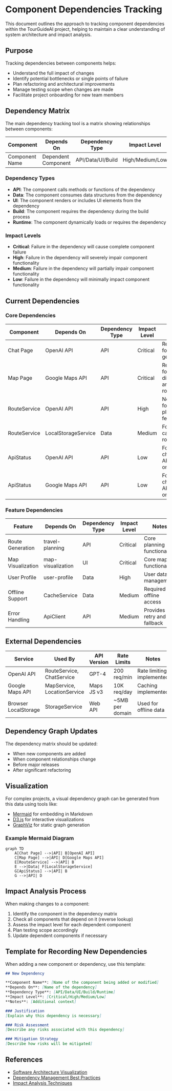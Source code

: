 # Component Dependencies Tracking

This document outlines the approach to tracking component dependencies within the TourGuideAI project, helping to maintain a clear understanding of system architecture and impact analysis.

## Purpose

Tracking dependencies between components helps:
- Understand the full impact of changes
- Identify potential bottlenecks or single points of failure
- Plan refactoring and architectural improvements
- Manage testing scope when changes are made
- Facilitate project onboarding for new team members

## Dependency Matrix

The main dependency tracking tool is a matrix showing relationships between components:

| Component | Depends On | Dependency Type | Impact Level | Notes |
|-----------|------------|----------------|--------------|-------|
| Component Name | Dependent Component | API/Data/UI/Build | High/Medium/Low | Additional context |

### Dependency Types
- **API**: The component calls methods or functions of the dependency
- **Data**: The component consumes data structures from the dependency
- **UI**: The component renders or includes UI elements from the dependency
- **Build**: The component requires the dependency during the build process
- **Runtime**: The component dynamically loads or requires the dependency

### Impact Levels
- **Critical**: Failure in the dependency will cause complete component failure
- **High**: Failure in the dependency will severely impair component functionality
- **Medium**: Failure in the dependency will partially impair component functionality
- **Low**: Failure in the dependency will minimally impact component functionality

## Current Dependencies

### Core Dependencies

| Component | Depends On | Dependency Type | Impact Level | Notes |
|-----------|------------|----------------|--------------|-------|
| Chat Page | OpenAI API | API | Critical | Requires for route generation |
| Map Page | Google Maps API | API | Critical | Required for map display and routing |
| RouteService | OpenAI API | API | High | Needed for route planning features |
| RouteService | LocalStorageService | Data | Medium | For caching routes |
| ApiStatus | OpenAI API | API | Low | For checking API status only |
| ApiStatus | Google Maps API | API | Low | For checking API status only |

### Feature Dependencies

| Feature | Depends On | Dependency Type | Impact Level | Notes |
|---------|------------|----------------|--------------|-------|
| Route Generation | travel-planning | API | Critical | Core planning functionality |
| Map Visualization | map-visualization | UI | Critical | Core map functionality |
| User Profile | user-profile | Data | High | User data management |
| Offline Support | CacheService | Data | Medium | Required for offline access |
| Error Handling | ApiClient | API | Medium | Provides retry and fallback |

## External Dependencies

| Service | Used By | API Version | Rate Limits | Notes |
|---------|---------|-------------|------------|-------|
| OpenAI API | RouteService, ChatService | GPT-4 | 200 req/min | Rate limiting implemented |
| Google Maps API | MapService, LocationService | Maps JS v3 | 10K req/day | Caching implemented |
| Browser LocalStorage | StorageService | Web API | ~5MB per domain | Used for offline data |

## Dependency Graph Updates

The dependency matrix should be updated:
- When new components are added
- When component relationships change
- Before major releases
- After significant refactoring

## Visualization

For complex projects, a visual dependency graph can be generated from this data using tools like:
- [Mermaid](https://mermaid-js.github.io/) for embedding in Markdown
- [D3.js](https://d3js.org/) for interactive visualizations
- [GraphViz](https://graphviz.org/) for static graph generation

### Example Mermaid Diagram

```mermaid
graph TD
    A[Chat Page] -->|API| B[OpenAI API]
    C[Map Page] -->|API| D[Google Maps API]
    E[RouteService] -->|API| B
    E -->|Data| F[LocalStorageService]
    G[ApiStatus] -->|API| B
    G -->|API| D
```

## Impact Analysis Process

When making changes to a component:

1. Identify the component in the dependency matrix
2. Check all components that depend on it (reverse lookup)
3. Assess the impact level for each dependent component
4. Plan testing scope accordingly
5. Update dependent components if necessary

## Template for Recording New Dependencies

When adding a new component or dependency, use this template:

```markdown
## New Dependency

**Component Name**: [Name of the component being added or modified]
**Depends On**: [Name of the dependency]
**Dependency Type**: [API/Data/UI/Build/Runtime]
**Impact Level**: [Critical/High/Medium/Low]
**Notes**: [Additional context]

### Justification
[Explain why this dependency is necessary]

### Risk Assessment
[Describe any risks associated with this dependency]

### Mitigation Strategy
[Describe how risks will be mitigated]
```

## References

- [Software Architecture Visualization](https://c4model.com/)
- [Dependency Management Best Practices](https://martinfowler.com/articles/dependency-patterns.html)
- [Impact Analysis Techniques](https://www.bmc.com/blogs/impact-analysis/) 